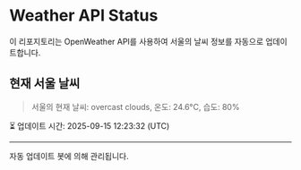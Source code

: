 
# Weather API Status

이 리포지토리는 OpenWeather API를 사용하여 서울의 날씨 정보를 자동으로 업데이트합니다.

## 현재 서울 날씨
> 서울의 현재 날씨: overcast clouds, 온도: 24.6°C, 습도: 80%

⏳ 업데이트 시간: 2025-09-15 12:23:32 (UTC)

---
자동 업데이트 봇에 의해 관리됩니다.
